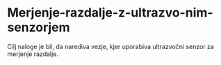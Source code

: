 # Merjenje-razdalje-z-ultrazvo-nim-senzorjem
Cilj naloge je bil, da narediva vezje, kjer uporabiva ultrazvočni senzor za merjenje razdalje.
